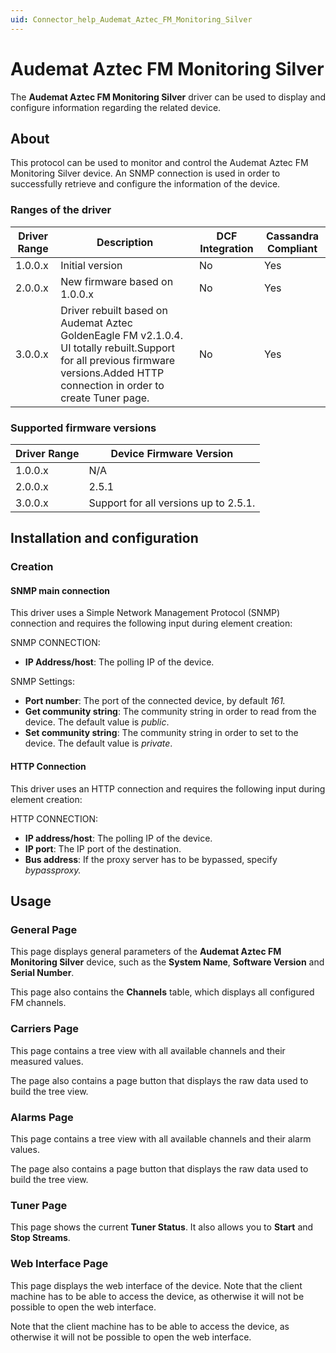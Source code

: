 ```yaml
---
uid: Connector_help_Audemat_Aztec_FM_Monitoring_Silver
---
```


# Audemat Aztec FM Monitoring Silver

The **Audemat Aztec FM Monitoring Silver** driver can be used to display and configure information regarding the related device.

## About

This protocol can be used to monitor and control the Audemat Aztec FM Monitoring Silver device. An SNMP connection is used in order to successfully retrieve and configure the information of the device.

### Ranges of the driver

| **Driver Range** | **Description**                                                                                                                                                                   | **DCF Integration** | **Cassandra Compliant** |
|------------------|-----------------------------------------------------------------------------------------------------------------------------------------------------------------------------------|---------------------|-------------------------|
| 1.0.0.x          | Initial version                                                                                                                                                                   | No                  | Yes                     |
| 2.0.0.x          | New firmware based on 1.0.0.x                                                                                                                                                     | No                  | Yes                     |
| 3.0.0.x          | Driver rebuilt based on Audemat Aztec GoldenEagle FM v2.1.0.4. UI totally rebuilt.Support for all previous firmware versions.Added HTTP connection in order to create Tuner page. | No                  | Yes                     |

### Supported firmware versions

| **Driver Range** | **Device Firmware Version**           |
|------------------|---------------------------------------|
| 1.0.0.x          | N/A                                   |
| 2.0.0.x          | 2.5.1                                 |
| 3.0.0.x          | Support for all versions up to 2.5.1. |

## Installation and configuration

### Creation

#### SNMP main connection

This driver uses a Simple Network Management Protocol (SNMP) connection and requires the following input during element creation:

SNMP CONNECTION:

- **IP Address/host**: The polling IP of the device.

SNMP Settings:

- **Port number**: The port of the connected device, by default *161.*
- **Get community string**: The community string in order to read from the device. The default value is *public*.
- **Set community string**: The community string in order to set to the device. The default value is *private*.

#### HTTP Connection

This driver uses an HTTP connection and requires the following input during element creation:

HTTP CONNECTION:

- **IP address/host**: The polling IP of the device.
- **IP port**: The IP port of the destination.
- **Bus address**: If the proxy server has to be bypassed, specify *bypassproxy.*

## Usage

### General Page

This page displays general parameters of the **Audemat Aztec FM Monitoring Silver** device, such as the **System Name**, **Software Version** and **Serial Number**.

This page also contains the **Channels** table, which displays all configured FM channels.

### Carriers Page

This page contains a tree view with all available channels and their measured values.

The page also contains a page button that displays the raw data used to build the tree view.

### Alarms Page

This page contains a tree view with all available channels and their alarm values.

The page also contains a page button that displays the raw data used to build the tree view.

### Tuner Page

This page shows the current **Tuner Status**. It also allows you to **Start** and **Stop Streams**.

### Web Interface Page

This page displays the web interface of the device. Note that the client machine has to be able to access the device, as otherwise it will not be possible to open the web interface.

Note that the client machine has to be able to access the device, as otherwise it will not be possible to open the web interface.
